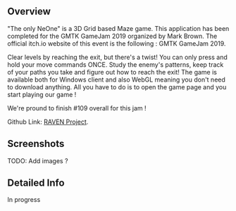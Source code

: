<!---
Gregoire Boiron <gregoire.boiron@gmail.com>
Copyright (c) 2018 Gregoire Boiron  All Rights Reserved.
--->

Overview
--------------------
"The only NeOne" is a 3D Grid based Maze game. This application has been completed for the GMTK GameJam 2019 organized by Mark Brown. The official itch.io website of this event is the following : GMTK GameJam 2019.

Clear levels by reaching the exit, but there's a twist! You can only press and hold your move commands ONCE. Study the enemy's patterns, keep track of your paths you take and figure out how to reach the exit! The game is available both for Windows client and also WebGL meaning you don't need to download anything. All you have to do is to open the game page and you start playing our game !

We're pround to finish #109 overall for this jam !

<span class="table_title">Github Link</span>: <a href="https://github.com/Graygzou/Raven-IA">RAVEN Project</a>.

Screenshots
--------------------
TODO: Add images ?

Detailed Info
--------------------
In progress
